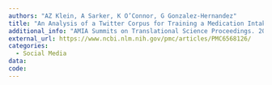 ```yaml
---
authors: "AZ Klein, A Sarker, K O’Connor, G Gonzalez-Hernandez"
title: "An Analysis of a Twitter Corpus for Training a Medication Intake Classifier."
additional_info: "AMIA Summits on Translational Science Proceedings. 2019: 102–106."
external_url: https://www.ncbi.nlm.nih.gov/pmc/articles/PMC6568126/
categories:
  - Social Media
data:
code:
---
```

